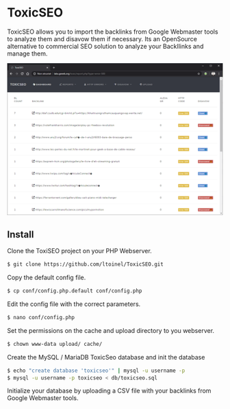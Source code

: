 # ToxicSEO
ToxicSEO allows you to import the backlinks from Google Webmaster tools to analyze them and disavow them if necessary.
Its an OpenSource alternative to commercial SEO solution to analyze your Backllinks and manage them.

![](doc/screenshots/screenshot-error.png)

## Install

Clone the ToxiSEO project on your PHP Webserver.

```bash
$ git clone https://github.com/ltoinel/ToxicSEO.git
```

Copy the default config file.

```bash
$ cp conf/config.php.default conf/config.php
```

Edit the config file with the correct parameters.

```bash
$ nano conf/config.php
```

Set the permissions on the cache and upload directory to you webserver.

```bash
$ chown www-data upload/ cache/
```

Create the MySQL / MariaDB ToxicSeo database and init the database

```bash
$ echo "create database 'toxicseo'" | mysql -u username -p
$ mysql -u username -p toxicseo < db/toxicseo.sql
```

Initialize your database by uploading a CSV file with your backlinks from Google Webmaster tools.
